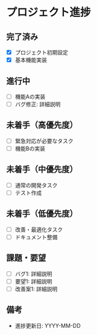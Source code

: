 # プロジェクト進捗

## 完了済み
- [x] プロジェクト初期設定
- [x] 基本機能実装

## 進行中
- [ ] 機能Aの実装
- [ ] バグ修正: 詳細説明

## 未着手（高優先度）
- [ ] 緊急対応が必要なタスク
- [ ] 機能Bの実装

## 未着手（中優先度）
- [ ] 通常の開発タスク
- [ ] テスト作成

## 未着手（低優先度）
- [ ] 改善・最適化タスク
- [ ] ドキュメント整備

## 課題・要望
- [ ] バグ1: 詳細説明
- [ ] 要望1: 詳細説明
- [ ] 改善案1: 詳細説明

## 備考
- 進捗更新日: YYYY-MM-DD 